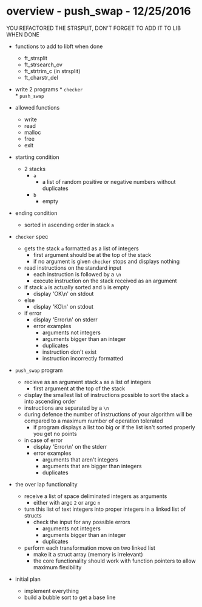 # overview - push_swap - 12/25/2016

YOU REFACTORED THE STRSPLIT, DON'T FORGET TO ADD IT TO LIB WHEN DONE
* functions to add to libft when done 
	* ft_strsplit
	* ft_strsearch_ov
	* ft_strtrim_c (in strsplit)
	* ft_charstr_del

* write 2 programs
		* `checker`		
		* `push_swap`			

* allowed functions
	* write
	* read
	* malloc
	* free
	* exit

* starting condition
	* 2 stacks 
		* `a`
			* a list of random positive or negative numbers without duplicates
		* `b`
			* empty

* ending condition
	* sorted in ascending order in stack `a`

* `checker` spec
	* gets the stack `a` formatted as a list of integers
		* first argument should be at the top of the stack
		* if no argument is given `checker` stops and displays nothing
	* read instructions on the standard input
		* each instruction is followed by a `\n`
		* execute instruction on the stack received as an argument
	* if stack `a` is actually sorted and `b` is empty 
		* display 'OK\n' on stdout
	* else 
		* display 'KO\n' on stdout
	* if error
		* display 'Error\n' on stderr
		* error examples
			* arguments not integers
			* arguments bigger than an integer
			* duplicates
			* instruction don't exist
			* instruction incorrectly formatted

* `push_swap` program
	* recieve as an argument stack `a` as a list of integers 
		* first argument at the top of the stack
	* display the smallest list of instructions possible to sort the stack `a` into ascending order
	* instructions are separated by a `\n`
	* during defence the number of instructions of your algorithm will be compared to a maximum number of operation tolerated 
		* if program displays a list too big or if the list isn't sorted properly you get no points
	* in case of error
		* display 'Error\n' on the stderr
		* error examples
			* arguments that aren't integers 
			* arguments that are bigger than integers
			* duplicates 

* the over lap functionality
	* receive a list of space deliminated integers as arguments
		* either with argc `2` or argc `n`
	* turn this list of text integers into proper integers in a linked list of structs
		* check the input for any possible errors
			* arguments not integers
			* arguments bigger than an integer
			* duplicates
	* perform each transformation move on two linked list
		* make it a struct array (memory is irrelevant)
		* the core functionality should work with function pointers to allow maximum flexibility


* initial plan 
	* implement everything
	* build a bubble sort to get a base line 







